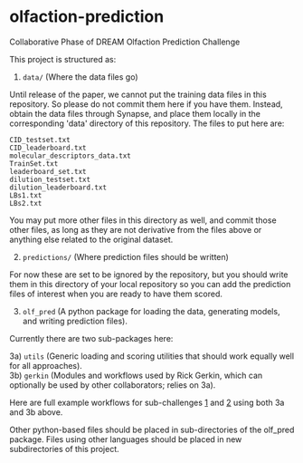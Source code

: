 # olfaction-prediction
Collaborative Phase of DREAM Olfaction Prediction Challenge

This project is structured as:  

1) `data/` (Where the data files go)

Until release of the paper, we cannot put the training data files in this repository.  So please do not commit them here if you have them.  Instead, obtain the data files through Synapse, and place them locally in the corresponding 'data' directory of this repository.  The files to put here are:

```
CID_testset.txt
CID_leaderboard.txt
molecular_descriptors_data.txt
TrainSet.txt
leaderboard_set.txt
dilution_testset.txt
dilution_leaderboard.txt
LBs1.txt
LBs2.txt
```

You may put more other files in this directory as well, and commit those other files, as long as they are not derivative from the files above or anything else related to the original dataset.  

2) `predictions/` (Where prediction files should be written)

For now these are set to be ignored by the repository, but you should write them in this directory of your local repository so you can add the prediction files of interest when you are ready to have them scored.  

3) `olf_pred` (A python package for loading the data, generating models, and writing prediction files).  

Currently there are two sub-packages here:  

3a) `utils` (Generic loading and scoring utilities that should work equally well for all approaches).  
3b) `gerkin` (Modules and workflows used by Rick Gerkin, which can optionally be used by other collaborators; relies on 3a).  

Here are full example workflows for sub-challenges [1](https://github.com/dream-olfaction/olfaction-prediction/blob/master/olf_pred/gerkin/challenge1.ipynb) and [2](https://github.com/dream-olfaction/olfaction-prediction/blob/master/olf_pred/gerkin/challenge2.ipynb) using both 3a and 3b above.  

Other python-based files should be placed in sub-directories of the olf_pred package.  Files using other languages should be placed in new subdirectories of this project.  
